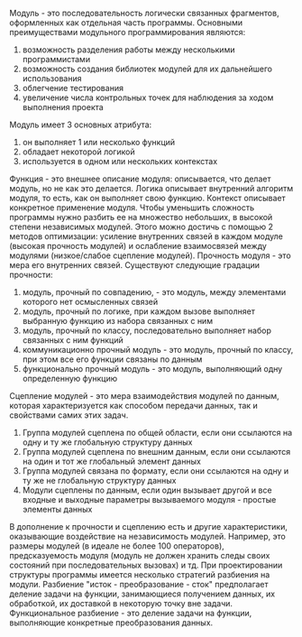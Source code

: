 Модуль - это последовательность логически связанных фрагментов, оформленных как отдельная часть программы. 
Основными преимуществами модульного программирования являются:
1. возможность разделения работы между несколькими программистами
2. возможность создания библиотек модулей для их дальнейшего использования 
3. облегчение тестирования
4. увеличение числа контрольных точек для наблюдения за ходом выполнения проекта

Модуль имеет 3 основных атрибута:
1. он выполняет 1 или несколько функций
2. обладает некоторой логикой
3. используется в одном или нескольких контекстах

Функция - это внешнее описание модуля: описывается, что делает модуль, но не как это делается.
Логика описывает внутренний алгоритм модуля, то есть, как он выполняет свою функцию.
Контекст описывает конкретное применение модуля.
Чтобы уменьшить сложность программы нужно разбить ее на множество небольших, в высокой степени независимых модулей. Этого можно достичь с помощью 2 методов оптимизации: усиление внутренних связей в каждом модуле (высокая прочность модулей) и ослабление взаимосвязей между модулями (низкое/слабое сцепление модулей).
Прочность модуля - это мера его внутренних связей. Существуют следующие градации прочности:
1. модуль, прочный по совпадению, - это модуль, между элементами которого нет осмысленных связей
2. модуль, прочный по логике, при каждом вызове выполняет выбранную функцию из набора связанных с ним
3. модуль, прочный по классу, последовательно выполняет набор связанных с ним функций
4. коммуникационно прочный модуль - это модуль, прочный по классу, при этом все его функции связаны по данным
5. функционально прочный модуль - это модуль, выполняющий одну определенную функцию

Сцепление модулей - это мера взаимодействия модулей по данным, которая характеризуется как способом передачи данных, так и свойствами самих этих задач.
1. Группа модулей сцеплена по общей области, если они ссылаются на одну и ту же глобальную структуру данных
2. Группа модулей сцеплена по внешним данным, если они ссылаются на один и тот же глобальный элемент данных
3. Группа модулей связана по формату, если они ссылаются на одну и ту же не глобальную структуру данных
4. Модули сцеплены по данным, если один вызывает другой и все входные и выходные параметры вызываемого модуля - простые элементы данных

В дополнение к прочности и сцеплению есть и другие характеристики, оказывающие воздействие на независимость модулей.
Например, это размеры модулей (в идеале не более 100 операторов), предсказуемость модуля (модуль не должен хранить следы своих состояний при последовательных вызовах) и тд.
При проектировании структуры программы имеется несколько стратегий разбиения на модули. Разбиение "исток - преобразование - сток" предполагает деление задачи на функции, занимающиеся получением данных, их обработкой, их доставкой в некоторую точку вне задачи. Функциональное разбиение - это деление задачи на функции, выполняющие конкретные преобразования данных.